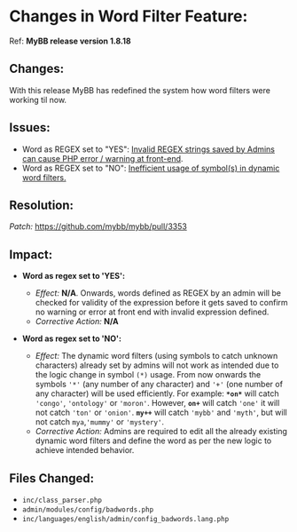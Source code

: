 # Changes in Word Filter Feature:
Ref: **MyBB release version 1.8.18**

## Changes:
With this release MyBB has redefined the system how word filters were working til now.

## Issues:

- Word as REGEX set to "YES": [Invalid REGEX strings saved by Admins can cause PHP error / warning at front-end](https://community.mybb.com/thread-218804.html).
- Word as REGEX set to "NO": [Inefficient usage of symbol(s) in dynamic word filters.](https://community.mybb.com/thread-218066...pid1306324)

## Resolution:
_Patch:_
https://github.com/mybb/mybb/pull/3353

## Impact:
- **Word as regex set to 'YES':**
    - _Effect:_ **N/A**. Onwards, words defined as REGEX by an admin will be checked for validity of the expression before it gets saved to confirm no warning or error at front end with invalid expression defined.
    - _Corrective Action:_ **N/A**
  
- **Word as regex set to 'NO':**

    - _Effect:_ The dynamic word filters (using symbols to catch unknown characters) already set by admins will not work as intended due to the logic change in symbol `(*)` usage. From now onwards the symbols `'*'` (any number of any character) and `'+'` (one number of any character) will be used efficiently. For example: **`*on*`** will catch `'congo'`, `'ontology'` or `'moron'`. However, **`on+`** will catch `'one'` it will not catch `'ton'` or `'onion'`. **`my++`** will catch `'mybb'` and `'myth'`, but will not catch `mya`,`'mummy'` or `'mystery'`.
    - _Corrective Action:_ Admins are required to edit all the already existing dynamic word filters and define the word as per the new logic to achieve intended behavior.

## Files Changed:
- `inc/class_parser.php`
- `admin/modules/config/badwords.php`
- `inc/languages/english/admin/config_badwords.lang.php`
